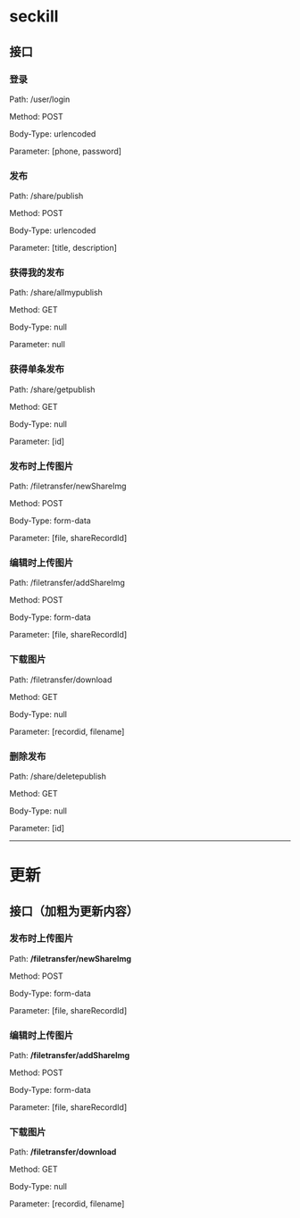 # seckill

## **接口**

### 登录

Path: /user/login

Method: POST

Body-Type: urlencoded

Parameter: [phone, password]



### 发布

Path: /share/publish

Method: POST

Body-Type: urlencoded

Parameter: [title, description]



### 获得我的发布

Path: /share/allmypublish

Method: GET

Body-Type: null

Parameter: null



### 获得单条发布

Path: /share/getpublish

Method: GET

Body-Type: null

Parameter: [id]



### 发布时上传图片

Path: /filetransfer/newShareImg

Method: POST

Body-Type: form-data

Parameter: [file, shareRecordId]



### 编辑时上传图片

Path: /filetransfer/addShareImg

Method: POST

Body-Type: form-data

Parameter: [file, shareRecordId]



### 下载图片

Path: /filetransfer/download

Method: GET

Body-Type: null

Parameter: [recordid, filename]



### 删除发布

Path: /share/deletepublish

Method: GET

Body-Type: null

Parameter: [id]



------



# 更新

## 接口（加粗为更新内容）

### 发布时上传图片

Path: **/filetransfer/newShareImg**

Method: POST

Body-Type: form-data

Parameter: [file, shareRecordId]



### 编辑时上传图片

Path: **/filetransfer/addShareImg**

Method: POST

Body-Type: form-data

Parameter: [file, shareRecordId]



### 下载图片

Path: **/filetransfer/download**

Method: GET

Body-Type: null

Parameter: [recordid, filename]

